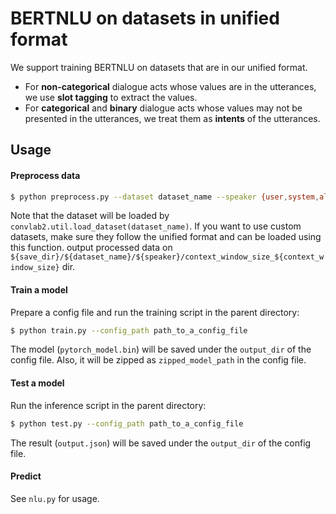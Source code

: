 # BERTNLU on datasets in unified format

We support training BERTNLU on datasets that are in our unified format.

- For **non-categorical** dialogue acts whose values are in the utterances, we use **slot tagging** to extract the values.
- For **categorical** and **binary** dialogue acts whose values may not be presented in the utterances, we treat them as **intents** of the utterances.

## Usage

#### Preprocess data

```sh
$ python preprocess.py --dataset dataset_name --speaker {user,system,all} --context_window_size CONTEXT_WINDOW_SIZE --save_dir save_directory
```

Note that the dataset will be loaded by `convlab2.util.load_dataset(dataset_name)`. If you want to use custom datasets, make sure they follow the unified format and can be loaded using this function.
output processed data on `${save_dir}/${dataset_name}/${speaker}/context_window_size_${context_window_size}` dir.

#### Train a model

Prepare a config file and run the training script in the parent directory:

```sh
$ python train.py --config_path path_to_a_config_file
```

The model (`pytorch_model.bin`) will be saved under the `output_dir` of the config file. Also, it will be zipped as `zipped_model_path` in the config file.

#### Test a model

Run the inference script in the parent directory:

```sh
$ python test.py --config_path path_to_a_config_file
```

The result (`output.json`) will be saved under the `output_dir` of the config file.

#### Predict

See `nlu.py` for usage.
